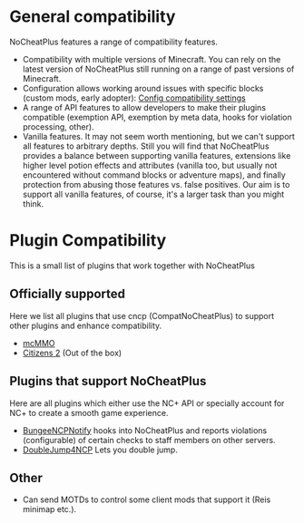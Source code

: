 # General compatibility
NoCheatPlus features a range of compatibility features.
* Compatibility with multiple versions of Minecraft. You can rely on the latest version of NoCheatPlus still running on a range of past versions of Minecraft.
* Configuration allows working around issues with specific blocks (custom mods, early adopter): [Config compatibility settings]
* A range of API features to allow developers to make their plugins compatible (exemption API, exemption by meta data, hooks for violation processing, other).
* Vanilla features. It may not seem worth mentioning, but we can't support all features to arbitrary depths. Still you will find that NoCheatPlus provides a balance between supporting vanilla features, extensions like higher level potion effects and attributes (vanilla too, but usually not encountered without command blocks or adventure maps), and finally protection from abusing those features vs. false positives. Our aim is to support all vanilla features, of course, it's a larger task than you might think.


# Plugin Compatibility
This is a small list of plugins that work together with NoCheatPlus

## Officially supported
Here we list all plugins that use cncp (CompatNoCheatPlus) to support other plugins and enhance compatibility.
* [mcMMO]
* [Citizens 2] (Out of the box)

## Plugins that support NoCheatPlus
Here are all plugins which either use the NC+ API or specially account for NC+ to create a smooth game experience.
* [BungeeNCPNotify] hooks into NoCheatPlus and reports violations (configurable) of certain checks to staff members on other servers.
* [DoubleJump4NCP] Lets you double jump.

[mcMMO]:https://dev.bukkit.org/bukkit-plugins/mcmmo/
[Citizens 2]:https://dev.bukkit.org/bukkit-plugins/citizens/

[DoubleJump4NCP]:https://www.spigotmc.org/resources/doublejump4ncp.1519/
[BungeeNCPNotify]:https://dev.bukkit.org/bukkit-plugins/bungeencpnotify/
[Config compatibility settings]:https://github.com/Updated-NoCheatPlus/Docs/blob/master/Settings/%5BSettings%5D-Compatibility.creole

## Other
* Can send MOTDs to control some client mods that support it (Reis minimap etc.).
